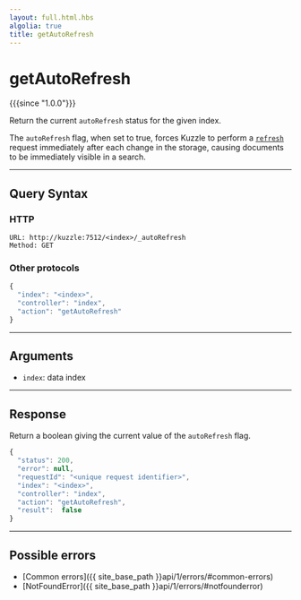 ```yaml
---
layout: full.html.hbs
algolia: true
title: getAutoRefresh
---
```


# getAutoRefresh

{{{since "1.0.0"}}}

Return the current `autoRefresh` status for the given index.

The `autoRefresh` flag, when set to true, forces Kuzzle to perform a
[`refresh`](https://www.elastic.co/guide/en/elasticsearch/reference/5.6/docs-refresh.html) request immediately after each change in the storage, causing documents to be immediately visible in a search.

---

## Query Syntax

### HTTP

```http
URL: http://kuzzle:7512/<index>/_autoRefresh
Method: GET
```

### Other protocols

```js
{
  "index": "<index>",
  "controller": "index",
  "action": "getAutoRefresh"
}
```

---

## Arguments

* `index`: data index

---

## Response

Return a boolean giving the current value of the `autoRefresh` flag.

```js
{
  "status": 200,
  "error": null,
  "requestId": "<unique request identifier>",
  "index": "<index>",
  "controller": "index",
  "action": "getAutoRefresh",
  "result":  false
}
```

---

## Possible errors

- [Common errors]({{ site_base_path }}api/1/errors/#common-errors)
- [NotFoundError]({{ site_base_path }}api/1/errors/#notfounderror)
